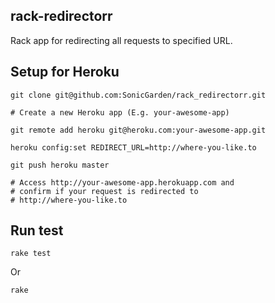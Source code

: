 ## rack-redirectorr

Rack app for redirecting all requests to specified URL.

## Setup for Heroku

````
git clone git@github.com:SonicGarden/rack_redirectorr.git

# Create a new Heroku app (E.g. your-awesome-app)

git remote add heroku git@heroku.com:your-awesome-app.git

heroku config:set REDIRECT_URL=http://where-you-like.to

git push heroku master

# Access http://your-awesome-app.herokuapp.com and
# confirm if your request is redirected to
# http://where-you-like.to
````

## Run test

```
rake test
```

Or

```
rake
```

